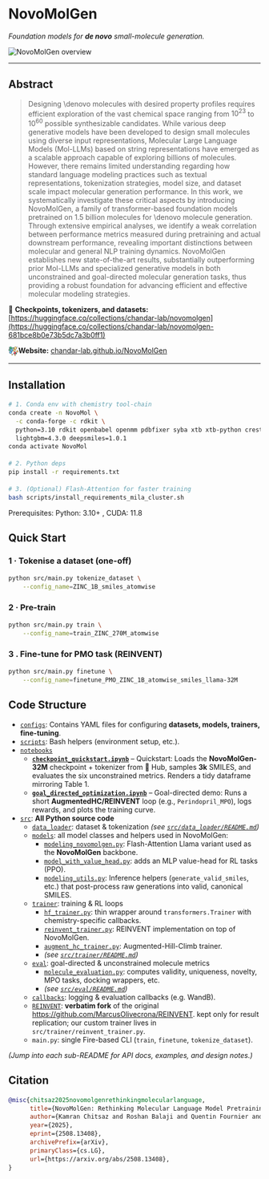 # NovoMolGen
*Foundation models for **de&nbsp;novo** small-molecule generation.*

![NovoMolGen overview](assets/NovoMolGen.png)

---

## Abstract

> Designing \denovo molecules with desired property profiles requires efficient exploration of the vast chemical space ranging from $10^{23}$ to $10^{60}$ possible synthesizable candidates. While various deep generative models have been developed to design small molecules using diverse input representations, Molecular Large Language Models (Mol-LLMs) based on string representations have emerged as a scalable approach capable of exploring billions of molecules. However, there remains limited understanding regarding how standard language modeling practices such as textual representations, tokenization strategies, model size, and dataset scale impact molecular generation performance. In this work, we systematically investigate these critical aspects by introducing NovoMolGen, a family of transformer-based foundation models pretrained on 1.5 billion molecules for \denovo molecule generation. Through extensive empirical analyses, we identify a weak correlation between performance metrics measured during pretraining and actual downstream performance, revealing important distinctions between molecular and general NLP training dynamics. NovoMolGen establishes new state-of-the-art results, substantially outperforming prior Mol-LLMs and specialized generative models in both unconstrained and goal-directed molecular generation tasks, thus providing a robust foundation for advancing efficient and effective molecular modeling strategies.

🤗 **Checkpoints, tokenizers, and datasets:** [https://huggingface.co/collections/chandar-lab/novomolgen](https://huggingface.co/collections/chandar-lab/novomolgen-681bce8b0e73b5dc7a3b0ff1)

<img src="./static/images/molecule.png" alt="logo" width="20" style="vertical-align:middle;"/>**Website:** [chandar-lab.github.io/NovoMolGen](https://chandar-lab.github.io/NovoMolGen/)



---


## Installation

```bash
# 1. Conda env with chemistry tool-chain
conda create -n NovoMol \
  -c conda-forge -c rdkit \
  python=3.10 rdkit openbabel openmm pdbfixer syba xtb xtb-python crest \
  lightgbm=4.3.0 deepsmiles=1.0.1
conda activate NovoMol

# 2. Python deps
pip install -r requirements.txt

# 3. (Optional) Flash-Attention for faster training
bash scripts/install_requirements_mila_cluster.sh
```
Prerequisites: Python: 3.10+ , CUDA: 11.8

## Quick Start

### 1 · Tokenise a dataset (one-off)

```bash
python src/main.py tokenize_dataset \
    --config_name=ZINC_1B_smiles_atomwise 
```

### 2 · Pre-train

```bash
python src/main.py train \
    --config_name=train_ZINC_270M_atomwise
```

### 3 . Fine-tune for PMO task (REINVENT)

```bash
python src/main.py finetune \
    --config_name=finetune_PMO_ZINC_1B_atomwise_smiles_llama-32M 
```

## Code Structure  

- [`configs`](./configs): Contains YAML files for configuring **datasets, models, trainers, fine-tuning**.
- [`scripts`](./scripts): Bash helpers (environment setup, etc.).  
- [`notebooks`](./notebooks)
  - **[`checkpoint_quickstart.ipynb`](./notebooks/checkpoint_quickstart.ipynb)** – Quickstart: Loads the **NovoMolGen-32M** checkpoint + tokenizer from 🤗 Hub, samples **3k** SMILES, and evaluates the six unconstrained metrics. Renders a tidy dataframe mirroring Table 1.
  - **[`goal_directed_optimization.ipynb`](./notebooks/goal_directed_optimization.ipynb)** – Goal-directed demo: Runs a short **AugmentedHC/REINVENT** loop (e.g., `Perindopril_MPO`), logs rewards, and plots the training curve.
- [`src`](./src): **All Python source code**  
  - [`data_loader`](./src/data_loader): dataset & tokenization  *(see [`src/data_loader/README.md`](./src/data_loader/README.md))*  
  - [`models`](./src/models): all model classes and helpers used in NovoMolGen:
    - [`modeling_novomolgen.py`](./src/models/modeling_novomolgen.py): Flash-Attention Llama variant used as the **NovoMolGen** backbone.  
    - [`model_with_value_head.py`](./src/models/model_with_value_head.py): adds an MLP value-head for RL tasks (PPO).  
    - [`modeling_utils.py`](./src/models/modeling_utils.py): Inference helpers (`generate_valid_smiles`, etc.) that post-process raw generations into valid, canonical SMILES.
  - [`trainer`](./src/trainer): training & RL loops  
    - [`hf_trainer.py`](./src/trainer/hf_trainer.py): thin wrapper around `transformers.Trainer` with chemistry-specific callbacks.  
    - [`reinvent_trainer.py`](./src/trainer/reinvent_trainer.py): REINVENT implementation on top of NovoMolGen.  
    - [`augment_hc_trainer.py`](./src/trainer/augment_hc_trainer.py): Augmented-Hill-Climb trainer.  
    - *(see [`src/trainer/README.md`](./src/trainer/README.md))*  
  - [`eval`](./src/eval): goal-directed & unconstrained molecule metrics  
    - [`molecule_evaluation.py`](./src/eval/molecule_evaluation.py): computes validity, uniqueness, novelty, MPO tasks, docking wrappers, etc.  
    - *(see [`src/eval/README.md`](./src/eval/README.md))*  
  - [`callbacks`](./src/callbacks): logging & evaluation callbacks (e.g. WandB).  
  - [`REINVENT`](./src/REINVENT): **verbatim fork** of the original <https://github.com/MarcusOlivecrona/REINVENT>. kept only for result replication; our custom trainer lives in `src/trainer/reinvent_trainer.py`.  
  - `main.py`: single Fire-based CLI (`train`, `finetune`, `tokenize_dataset`).  

*(Jump into each sub-README for API docs, examples, and design notes.)*



## Citation

```bibtex
@misc{chitsaz2025novomolgenrethinkingmolecularlanguage,
      title={NovoMolGen: Rethinking Molecular Language Model Pretraining}, 
      author={Kamran Chitsaz and Roshan Balaji and Quentin Fournier and Nirav Pravinbhai Bhatt and Sarath Chandar},
      year={2025},
      eprint={2508.13408},
      archivePrefix={arXiv},
      primaryClass={cs.LG},
      url={https://arxiv.org/abs/2508.13408}, 
}
```
